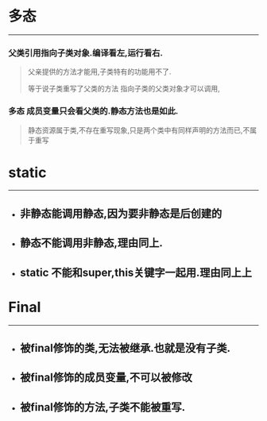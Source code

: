 # 多态

---

### 父类引用指向子类对象.编译看左,运行看右.

> 父亲提供的方法才能用,子类特有的功能用不了.
>
> 等于说子类重写了父类的方法  指向子类的父类对象才可以调用,

### 多态 成员变量只会看父类的.静态方法也是如此.

> 静态资源属于类,不存在重写现象,只是两个类中有同样声明的方法而已,不属于重写

# static

---



* ## 非静态能调用静态,因为要非静态是后创建的

* ## 静态不能调用非静态,理由同上.

* ## static 不能和super,this关键字一起用.理由同上上

# Final

---

* ## 被final修饰的类,无法被继承.也就是没有子类.

* ## 被final修饰的成员变量,不可以被修改

* ## 被final修饰的方法,子类不能被重写.